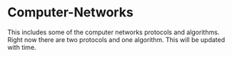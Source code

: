 # Computer-Networks

This includes some of the computer networks protocols and algorithms.
Right now there are two protocols and one algorithm.
This will be updated with time.
